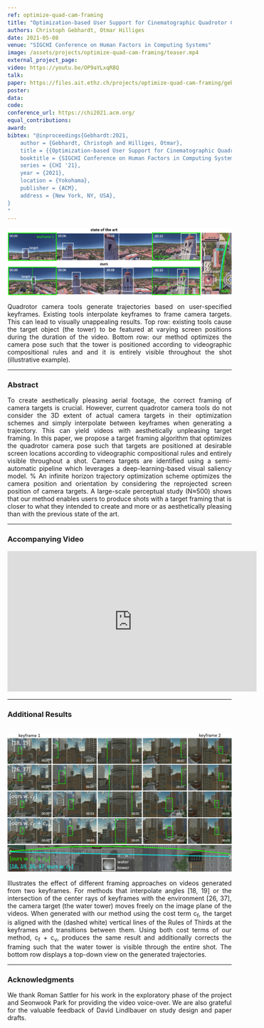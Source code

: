 ```yaml
---
ref: optimize-quad-cam-framing
title: "Optimization-based User Support for Cinematographic Quadrotor Camera Target Framing"
authors: Christoph Gebhardt, Otmar Hilliges
date: 2021-05-08
venue: "SIGCHI Conference on Human Factors in Computing Systems"
image: /assets/projects/optimize-quad-cam-framing/teaser.mp4
external_project_page: 
video: https://youtu.be/OP9aYLxqRBQ
talk: 
paper: https://files.ait.ethz.ch/projects/optimize-quad-cam-framing/gebhardt2021.pdf
poster: 
data: 
code: 
conference_url: https://chi2021.acm.org/
equal_contributions: 
award: 
bibtex: "@inproceedings{Gebhardt:2021,
	author = {Gebhardt, Christoph and Hilliges, Otmar},
	title = {{Optimization-based User Support for Cinematographic Quadrotor Camera Target Framing}},
	booktitle = {SIGCHI Conference on Human Factors in Computing Systems},
	series = {CHI '21},
	year = {2021},
	location = {Yokohama},
	publisher = {ACM},
	address = {New York, NY, USA},
}
"
---
```


<img class="fullcol" src="/assets/projects/optimize-quad-cam-framing/teaser.png" alt="Teaser-Picture" />

<p align="justify">
    <span class="figurecap">
    Quadrotor camera tools generate trajectories based on user-specified keyframes. 
	Existing tools interpolate keyframes to frame camera targets.
	This can lead to visually unappealing results. Top row: existing tools cause the target object (the tower) to be featured at varying screen positions during the duration of the video. 
	Bottom row: our method optimizes the camera pose such that the tower is positioned according to videographic compositional rules and and it is entirely visible throughout the shot (illustrative example).
	</span>
</p>
<hr />
    

<h3>Abstract</h3>
<p align="justify">
        To create aesthetically pleasing aerial footage, the correct framing of camera targets is crucial.
		However, current quadrotor camera tools do not consider the 3D extent of actual camera targets in their optimization schemes and simply interpolate between keyframes when generating a trajectory.
		This can yield videos with aesthetically unpleasing target framing.
		In this paper, we propose a target framing algorithm that optimizes the quadrotor camera pose such that targets are positioned at desirable screen locations according to videographic compositional rules and entirely visible throughout a shot.
		Camera targets are identified using a semi-automatic pipeline which leverages a deep-learning-based visual saliency model.
		% An infinite horizon trajectory optimization scheme optimizes the camera position and orientation by considering the reprojected screen position of camera targets. 
		A large-scale perceptual study (N&asymp;500) shows that our method enables users to produce shots with a target framing that is closer to what they intended to create and more or as aesthetically pleasing than with the previous state of the art.
</p>
<hr />
    

<h3>Accompanying Video</h3>
<div class="video" align="center">	
<iframe width="560" height="315" src="https://www.youtube.com/embed/OP9aYLxqRBQ" frameborder="0" allow="accelerometer; autoplay; clipboard-write; encrypted-media; gyroscope; picture-in-picture" allowfullscreen></iframe>
</div>
<hr />
    

<h3>Additional Results</h3>
<br/>
<img class="fullcol" src="/assets/projects/optimize-quad-cam-framing/terms_effect.png" alt="Result-Picture" />
<p align="justify">
    <span class="figurecap">
    Illustrates the effect of different framing approaches on videos generated from two keyframes. 
	For methods that interpolate angles [18, 19] or the intersection of the center rays of keyframes with the environment [26, 37], the camera target (the water tower) moves freely on the image plane of the videos. 
	When generated with our method using the cost term c<sub>f</sub>, the target is aligned with the (dashed white) vertical lines of the Rules of Thirds at the keyframes and transitions between them. 
	Using both cost terms of our method, c<sub>f</sub> + c<sub>v</sub>, produces the same result and additionally corrects the framing such that the water tower is visible through the entire shot. 
	The bottom row displays a top-down view on the generated trajectories.
    </span>
</p>
<hr />
    

<h3>Acknowledgments</h3>
<p align="justify">
We thank Roman Sattler for his work in the exploratory phase of the project and Seonwook Park for providing the video voice-over. 
We are also grateful for the valuable feedback of David Lindlbauer on study design and paper drafts.
</p>